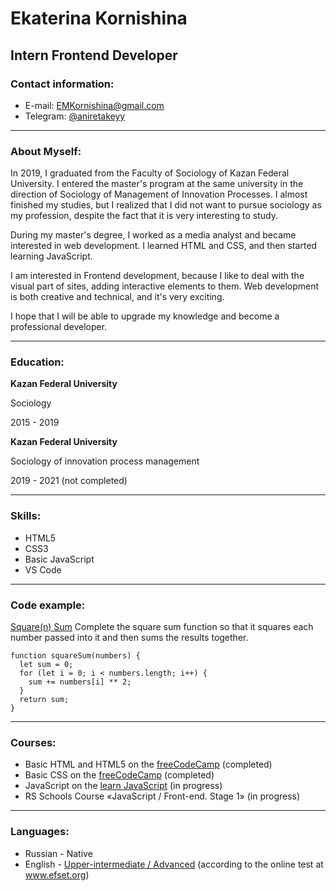 # Ekaterina Kornishina

## Intern Frontend Developer

### Contact information:

- E-mail: EMKornishina@gmail.com
- Telegram: [@aniretakeyy](https://t.me/aniretakeyy)

---

### About Myself:

In 2019, I graduated from the Faculty of Sociology of Kazan Federal University. I entered the master's program at the same university in the direction of Sociology of Management of Innovation Processes. I almost finished my studies, but I realized that I did not want to pursue sociology as my profession, despite the fact that it is very interesting to study.

During my master's degree, I worked as a media analyst and became interested in web development. I learned HTML and CSS, and then started learning JavaScript.

I am interested in Frontend development, because I like to deal with the visual part of sites, adding interactive elements to them. Web development is both creative and technical, and it's very exciting.

I hope that I will be able to upgrade my knowledge and become a professional developer.

---

### Education:

**Kazan Federal University**

Sociology

2015 - 2019

**Kazan Federal University**

Sociology of innovation process management

2019 - 2021 (not completed)

---

### Skills:

- HTML5
- CSS3
- Basic JavaScript
- VS Code

---

### Code example:

[Square(n) Sum](https://www.codewars.com/kata/515e271a311df0350d00000f/javascript)
Complete the square sum function so that it squares each number passed into it and then sums the results together.

```
function squareSum(numbers) {
  let sum = 0;
  for (let i = 0; i < numbers.length; i++) {
    sum += numbers[i] ** 2;
  }
  return sum;
}
```

---

### Courses:

- Basic HTML and HTML5 on the [freeCodeCamp](https://www.freecodecamp.org/learn/responsive-web-design/#basic-html-and-html5) (completed)
- Basic CSS on the [freeCodeCamp](https://www.freecodecamp.org/learn/responsive-web-design/#basic-css) (completed)
- JavaScript on the [learn JavaScript](https://learn.javascript.ru/) (in progress)
- RS Schools Course «JavaScript / Front-end. Stage 1» (in progress)

---

### Languages:

- Russian - Native
- English - [Upper-intermediate / Advanced](https://www.efset.org/cert/5FEDe6) (according to the online test at www.efset.org)
